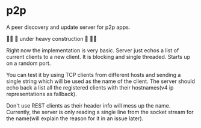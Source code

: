 # p2p
A peer discovery and update server for p2p apps.

👶🏻 🚧 under heavy construction 🚧 👶🏻

Right now the implementation is very basic. Server just echos a list of current clients to a new client. 
It is blocking and single threaded. Starts up on a random port.

You can test it by using TCP clients from different hosts and sending a single string which will be used as the name of the
client. The server should echo back a list all the registered clients with their hostnames(v4 ip representations as fallback).

Don't use REST clients as their header info will mess up the name. Currently, the server is only reading a single line from
the socket stream for the name(will explain the reason for it in an issue later).
